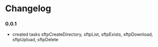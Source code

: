 # Changelog

### 0.0.1

-   created tasks sftpCreateDirectory, sftpList, sftpExists, sftpDownload, sftpUpload, sftpDelete
